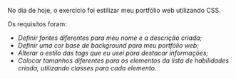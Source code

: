 No dia de hoje, o exercício foi estilizar meu portfólio web utilizando CSS.

Os requisitos foram:

- _Definir fontes diferentes para meu nome e a descrição criada;_
- _Definir uma cor base de background para meu portfólio web;_
- _Alterar o estilo das tags que eu usei para destacar informações;_
- _Colocar tamanhos diferentes para os elementos da lista de habilidades criada, utilizando classes para cada elemento._